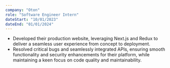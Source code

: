 ```yaml
---
company: "Oton"
role: "Software Engineer Intern"
dateStart: "10/01/2023"
dateEnd: "01/01/2024"
---
```

- Developed their production website, leveraging Next.js and Redux to deliver a seamless user experience from concept to deployment.
- Resolved critical bugs and seamlessly integrated APIs, ensuring smooth functionality and security enhancements for their platform, while maintaining a keen focus on code quality and maintainability.
